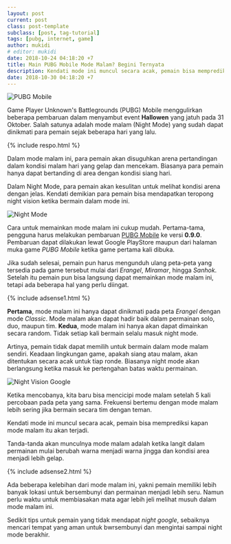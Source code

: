 ```yaml
---
layout: post
current: post
class: post-template
subclass: [post, tag-tutorial]
tags: [pubg, internet, game]
author: mukidi
# editor: mukidi
date: 2018-10-24 04:18:20 +7
title: Main PUBG Mobile Mode Malam? Begini Ternyata
description: Kendati mode ini muncul secara acak, pemain bisa memprediksi kapan mode malam itu akan terjadi.
date: 2018-10-30 04:18:20 +7
---
```


![PUBG Mobile](https://asset.kompas.com/crop/30x50:705x449/640x340/data/photo/2018/06/20/3520580516.jpg)

Game Player Unknown's Battlegrounds (PUBG) Mobile menggulirkan beberapa pembaruan dalam menyambut event **Hallowen** yang jatuh pada 31 Oktober. Salah satunya adalah mode malam (Night Mode) yang sudah dapat dinikmati para pemain sejak beberapa hari yang lalu.

{% include respo.html %}

Dalam mode malam ini, para pemain akan disuguhkan arena pertandingan dalam kondisi malam hari yang gelap dan mencekam. Biasanya para pemain hanya dapat bertanding di area dengan kondisi siang hari.

Dalam Night Mode, para pemain akan kesulitan untuk melihat kondisi arena dengan jelas. Kendati demikian para pemain bisa mendapatkan teropong night vision ketika bermain dalam mode ini.

![Night Mode](https://asset.kompas.com/crop/0x0:1000x667/750x420/data/photo/2018/10/30/1374846775.jpgkl)

Cara untuk memainkan mode malam ini cukup mudah. Pertama-tama, pengguna harus melakukan pembaruan [PUBG Mobile](https://www.paciran.com/lokasi-rahasia-looting-item-langka-pubg-mobile) ke versi **0.9.0**. Pembaruan dapat dilakukan lewat Google PlayStore maupun dari halaman muka game _PUBG Mobile_ ketika game pertama kali dibuka.

Jika sudah selesai, pemain pun harus mengunduh ulang peta-peta yang tersedia pada game tersebut mulai dari _Erangel_, _Miramar_, hingga _Sanhok_. Setelah itu pemain pun bisa langsung dapat memainkan mode malam ini, tetapi ada beberapa hal yang perlu diingat.

{% include adsense1.html %}

**Pertama**, mode malam ini hanya dapat dinikmati pada peta _Erangel_ dengan mode _Classic_. Mode malam akan dapat hadir baik dalam permainan solo, duo, maupun tim. **Kedua**, mode malam ini hanya akan dapat dimainkan secara random. Tidak setiap kali bermain selalu masuk night mode.

Artinya, pemain tidak dapat memilih untuk bermain dalam mode malam sendiri. Keadaan lingkungan game, apakah siang atau malam, akan ditentukan secara acak untuk tiap ronde. Biasanya night mode akan berlangsung ketika masuk ke pertengahan batas waktu permainan.

![Night Vision Google](https://asset.kompas.com/crop/0x0:1000x667/750x420/data/photo/2018/10/30/3997243189.jpg)

Ketika mencobanya, kita baru bisa mencicipi mode malam setelah 5 kali percobaan pada peta yang sama. Frekuensi bertemu dengan mode malam lebih sering jika bermain secara tim dengan teman.

Kendati mode ini muncul secara acak, pemain bisa memprediksi kapan mode malam itu akan terjadi.

Tanda-tanda akan munculnya mode malam adalah ketika langit dalam permainan mulai berubah warna menjadi warna jingga dan kondisi area menjadi lebih gelap.

{% include adsense2.html %}

Ada beberapa kelebihan dari mode malam ini, yakni pemain memiliki lebih banyak lokasi untuk bersembunyi dan permainan menjadi lebih seru. Namun perlu waktu untuk membiasakan mata agar lebih jeli melihat musuh dalam mode malam ini.

Sedikit tips untuk pemain yang tidak mendapat _night google_, sebaiknya mencari tempat yang aman untuk bwrsembunyi dan mengintai sampai night mode berakhir.
